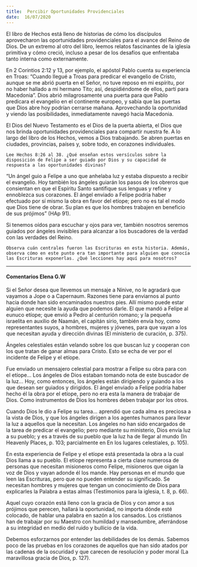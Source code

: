 ```yaml
---
title:  Percibir Oportunidades Providenciales
date:  16/07/2020
---
```


El libro de Hechos está lleno de historias de cómo los discípulos aprovecharon las oportunidades providenciales para el avance del Reino de Dios. De un extremo al otro del libro, leemos relatos fascinantes de la iglesia primitiva y cómo creció, incluso a pesar de los desafíos que enfrentaba tanto interna como externamente.

En 2 Corintios 2:12 y 13, por ejemplo, el apóstol Pablo cuenta su experiencia en Troas: “Cuando llegué a Troas para predicar el evangelio de Cristo, aunque se me abrió puerta en el Señor, no tuve reposo en mi espíritu, por no haber hallado a mi hermano Tito; así, despidiéndome de ellos, partí para Macedonia”. Dios abrió milagrosamente una puerta para que Pablo predicara el evangelio en el continente europeo, y sabía que las puertas que Dios abre hoy podrían cerrarse mañana. Aprovechando la oportunidad y viendo las posibilidades, inmediatamente navegó hacia Macedonia.

El Dios del Nuevo Testamento es el Dios de la puerta abierta, el Dios que nos brinda oportunidades providenciales para compartir nuestra fe. A lo largo del libro de los Hechos, vemos a Dios trabajando. Se abren puertas en ciudades, provincias, países y, sobre todo, en corazones individuales.

`Lee Hechos 8:26 al 38. ¿Qué enseñan estos versículos sobre la disposición de Felipe a ser guiado por Dios y su capacidad de respuesta a las oportunidades divinas?`

“Un ángel guio a Felipe a uno que anhelaba luz y estaba dispuesto a recibir el evangelio. Hoy también los ángeles guiarán los pasos de los obreros que consientan en que el Espíritu Santo santifique sus lenguas y refine y ennoblezca sus corazones. El ángel enviado a Felipe podría haber efectuado por sí mismo la obra en favor del etíope; pero no es tal el modo que Dios tiene de obrar. Su plan es que los hombres trabajen en beneficio de sus prójimos” (HAp 91).

Si tenemos oídos para escuchar y ojos para ver, también nosotros seremos guiados por ángeles invisibles para alcanzar a los buscadores de la verdad con las verdades del Reino.

`Observa cuán centrales fueron las Escrituras en esta historia. Además, observa cómo en este punto era tan importante para alguien que conocía las Escrituras exponerlas. ¿Qué lecciones hay aquí para nosotros?`

---

#### Comentarios Elena G.W

Si el Señor desea que llevemos un mensaje a Nínive, no le agradará que vayamos a Jope o a Capernaum. Razones tiene para enviarnos al punto hacia donde han sido encaminados nuestros pies. Allí mismo puede estar alguien que necesite la ayuda que podemos darle. El que mandó a Felipe al eunuco etíope; que envió a Pedro al centurión romano; y la pequeña israelita en auxilio de Naamán, el capitán sirio, también envía hoy, como representantes suyos, a hombres, mujeres y jóvenes, para que vayan a los que necesitan ayuda y dirección divinas (El ministerio de curación, p. 375).

Ángeles celestiales están velando sobre los que buscan luz y cooperan con los que tratan de ganar almas para Cristo. Esto se echa de ver por el incidente de Felipe y el etíope.

Fue enviado un mensajero celestial para mostrar a Felipe su obra para con el etíope... Los ángeles de Dios estaban tomando nota de este buscador de la luz... Hoy, como entonces, los ángeles están dirigiendo y guiando a los que desean ser guiados y dirigidos. El ángel enviado a Felipe podría haber hecho él la obra por el etíope, pero no era esta la manera de trabajar de Dios. Como instrumentos de Dios los hombres deben trabajar por los otros.

Cuando Dios le dio a Felipe su tarea... aprendió que cada alma es preciosa a la vista de Dios, y que los ángeles dirigen a los agentes humanos para llevar la luz a aquellos que la necesitan. Los ángeles no han sido encargados de la tarea de predicar el evangelio; pero mediante su ministerio, Dios envía luz a su pueblo; y es a través de su pueblo que la luz ha de llegar al mundo (In Heavenly Places, p. 103; parcialmente en En los lugares celestiales, p. 105).

En esta experiencia de Felipe y el etíope está presentada la obra a la cual Dios llama a su pueblo. El etíope representa a cierta clase numerosa de personas que necesitan misioneros como Felipe, misioneros que oigan la voz de Dios y vayan adonde él los mande. Hay personas en el mundo que leen las Escrituras, pero que no pueden entender su significado. Se necesitan hombres y mujeres que tengan un conocimiento de Dios para explicarles la Palabra a estas almas (Testimonios para la iglesia, t. 8, p. 66).

Aquel cuyo corazón está lleno con la gracia de Dios y con amor a sus prójimos que perecen, hallará la oportunidad, no importa dónde esté colocado, de hablar una palabra en sazón a los cansados. Los cristianos han de trabajar por su Maestro con humildad y mansedumbre, aferrándose a su integridad en medio del ruido y bullicio de la vida.

Debemos esforzarnos por entender las debilidades de los demás. Sabemos poco de las pruebas en los corazones de aquellos que han sido atados por las cadenas de la oscuridad y que carecen de resolución y poder moral (La maravillosa gracia de Dios, p. 127).